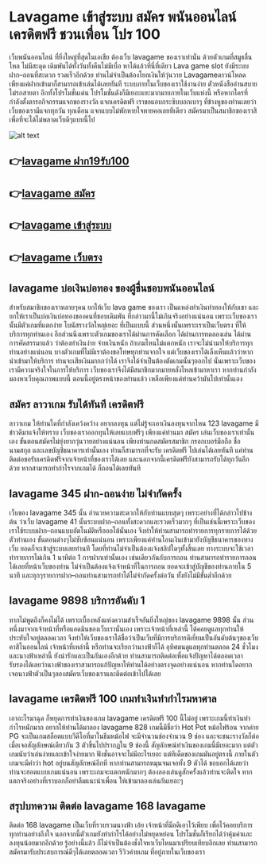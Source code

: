 # Lavagame เข้าสู่ระบบ สมัคร พนันออนไลน์ เครดิตฟรี ชวนเพื่อน โปร 100
เว็บพนันออนไลน์ ที่ยิ่งใหญ่ที่สุดในเอเชีย ต้องเว็บ lavagame ของเราเท่านั่น ด้วยตัวเกมที่สมูธลื่นไหล ไม่มีสะดุด เดิมพันได้ทั้งวันทั้งคืนไม่มีเบื่อ หาได้แล้วที่นี่ที่เดียว Lava game slot ยังมีระบบฝาก–ถอนที่สะดวก รวดเร็วอีกด้วย ท่านไม่จำเป็นต้องโยกเงินให้วุ่นวาย Lavagameดาวน์โหลด เพียงแค่ฝากเข้ามาก็สามารถเข้าเล่นได้เลยทันที ระบบภายในเว็บของเราใช้งานง่าย ตัวหนังสืออ่านสบาย ไม่รกสายตา อีกทั้งโปรโมชั่นเด่น โปรโมชั่นดังก็มีเยอะแยะมากมายภายในเว็บแห่งนี้ หรือหากใครที่กำลังตั้งตารอกิจกรรมแจกของรางวัล แจกเครดิตฟรี เราขอแอบกระซิบบอกเบาๆ ที่ข้างหูของท่านเลยว่า เว็บของเรามีแจกทุกวัน ทุกเดือน แจกแบบไม่พักหายใจหายคอเลยทีเดียว สมัครมาเป็นสมาชิกของเราสิ เพื่อที่จะได้ไม่พลาดเว็บดีๆแบบนี้ไป

![alt text](https://ko168.com/wp-content/uploads/2023/01/1-1.png)

## 👉[lavagame ฝาก19รับ100](https://line.me/R/ti/p/@078fkthy?oat_content=url)
## 👉[lavagame สมัคร](https://line.me/R/ti/p/@078fkthy?oat_content=url)
## 👉[lavagame เข้าสู่ระบบ](https://line.me/R/ti/p/@078fkthy?oat_content=url)
## 👉[lavagame เว็บตรง](https://line.me/R/ti/p/@078fkthy?oat_content=url)


## lavagame บ่อเงินบ่อทอง ของผู้ชื่นชอบพนันออนไลน์
สำหรับสมาชิกของเราหลายๆคน ยกให้เว็บ lava game ของเรา เป็นแหล่งทำเงินทำทองให้กับเขา และยกให้เราเป็นบ่อเงินบ่อทองของคนที่ชอบเดิมพัน ที่กล่าวมานี้ไม่เกินจริงอย่างแน่นอน เพราะเว็บของเรานั้นมีตัวเกมที่แตกง่าย โบนัสรางวัลใหญ่เยอะ ที่เป็นแบบนี้ ส่วนหนึ่งนั้นเพราะเราเป็นเว็บตรง ที่ให้บริการทุกท่านเอง อีกส่วนนึงเพราะตัวเกมของเราได้ผ่านการคัดเลือก ได้ผ่านการทดลองเล่น ได้ผ่านการคัดสรรมาแล้ว ว่าต้องทำเงินง่าย จ่ายเงินหนัก ถ้าเกมไหนไม่แตกหนัก เราจะไม่นำมาให้บริการทุกท่านอย่างแน่นอน บางตัวเกมที่ไม่มีเราต้องขอโทษทุกท่านจากใจ แต่เว็บของเราได้เล็งเห็นแล้วว่าหากนำเข้ามาให้บริการ ท่านจะเสียเงินมากกว่าได้ เราจึงได้จำเป็นต้องตัดเกมนั้นๆออกไป นั่นเพราะเว็บของเรามีความจริงใจในการให้บริการ เว็บของเราจึงได้มีสมาชิกมากมายหลั่งไหลเข้ามาหาเรา หากท่านกำลังมองหาเว็บคุณภาพแบบนี้ ตอนนี้อยู่ตรงหน้าของท่านแล้ว เหลือเพียงแค่ท่านคว้ามันไปเท่านั้นเอง

## สมัคร ลาวาเกม รับได้ทันที เครดิตฟรี

ลาวาเกม ให้ท่านใดที่กำลังเคว้งคว้าง อยากลงทุน แต่ไม่รู้จะเอาเงินลงทุนจากไหน 123 lavagame มีข่าวดีมาแจ้งให้ทราบ เว็บของเราออกทุนให้เลยแบบฟรีๆ เพียงแค่ท่านมา สมัคร เล่นเว็บของเราเท่านั้นเอง ขั้นตอนสมัครไม่ยุ่งยากวุ่นวายอย่างแน่นอน เพียงท่านกดสมัครสมาชิก กรอกเบอร์มือถือ ชื่อนามสกุล และเลขบัญชีธนาคารเท่านั้นเอง ท่านก็สามารถที่จะรับ เครดิตฟรี ไปเล่นได้เลยทันที แค่ท่านติดต่อขอรับเครดิตฟรีจากเจ้าหน้าที่ของเราได้เลย และนอกจากนี้เครดิตฟรียังสามารถรับได้ทุกวันอีกด้วย หากสามารถทำกำไรจากเกมได้ ก็ถอนได้เลยทันที

## lavagame 345 ฝาก-ถอนง่าย ไม่จำกัดครั้ง

เว็บของ lavagame 345 นั้น อำนวยความสะดวกให้กับท่านแบบสุดๆ เพราะอย่างที่ได้กล่าวไปข้างต้น ว่าเว็บ lavagame 41 นั้นระบบฝาก–ถอนทั้งสะดวกและรวดเร็วมากๆ ที่เป็นเช่นนี้เพราะเว็บของเราใช้ระบบฝาก–ถอนแบบอัตโนมัติหรือออโต้นั่นเอง จึงทำให้ท่านสามารถทำรายการทุกรายการได้ด้วยตัวท่านเอง ขั้นตอนต่างๆไม่ซับซ้อนแน่นอน เพราะเพียงแค่ท่านโอนเงินเข้ามายังบัญชีธนาคารของทางเว็บ ยอดก็จะเข้าสู่ระบบเลยท่านที โดยที่ท่านไม่จำเป็นต้องแจ้งสลิปใดๆทั้งสิ้นเลย ทางระบบจะใช้เวลาทำรายการไม่เกิน 1 นาทีต่อ 1 การฝากเท่านั้นเอง เช่นเดียวกันกับการถอน ท่านสามารถทำรายการถอนได้เลยที่หน้าเว็บของท่าน ไม่จำเป็นต้องแจ้งเจ้าหน้าที่ในการถอน ยอดจะเข้าสู่บัญชีของท่านภายใน 5 นาที และทุกๆรายการฝาก–ถอนท่านสามารถทำได้ไม่จำกัดครั้งต่อวัน ทั้งยังไม่มีขั้นต่ำอีกด้วย

## lavagame 9898 บริการอันดับ 1

หากไม่พูดถึงก็คงไม่ได้ เพราะเบื้องหลังแห่งความสำเร็จอันยิ่งใหญ่ของ lavagame 9898 นั้น ส่วนหนึ่งมาจากเจ้าหน้าที่หรือแอดมินของเว็บเรานั่นเอง เพราะเจ้าหน้าที่เหล่านี้ ได้คอยดูแลทุกท่านให้ประทับใจอยู่ตลอดเวลา จึงทำให้เว็บของเราได้ชื่อว่าเป็นเว็บที่มีการบริการดีเยี่ยมเป็นอันดับต้นๆของเว็บคาสิโนออนไลน์ เจ้าหน้าที่เหล่านี้ หรือท่านจะเรียกว่านางฟ้าก็ได้ อุทิศตนดูแลทุกท่านตลอด 24 ชั่วโมง และนางฟ้าเหล่านี้ ยังน่ารักและเป็นกันเองอีกด้วย ท่านสามารถติดต่อเพื่อแจ้งปัญหาได้ตลอดเวลา รับรองได้เลยว่านางฟ้าของเราสามารถแก้ปัญหาให้ท่านได้อย่างตรงจุดอย่างแน่นอน หากท่านใดอยากเจอนางฟ้าตัวเป็นๆลองสมัครเว็บของเราและติดต่อเข้าไปได้เลย

## lavagame เครดิตฟรี 100 เกมทำเงินทำกำไรมหาศาล

เอาอะไรมาฉุด ก็หยุดการทำเงินของเกม lavagame เครดิตฟรี 100 นี้ไม่อยู่ เพราะเกมนี้ทำเงินทำกำไรหนักมาก อยากให้ท่านได้มาลอง lavagame 828 เกมนี้มีชื่อว่า Hot Pot หม้อไฟร้อน จากค่าย PG จะเป็นเกมสล็อตแบบวีดีโอที่มาในธีมหม้อไฟ  จะมีจำนวนช่องจำนวน 9 ช่อง และจะชนะรางวัลก็ต่อเมื่อเจอสัญลักษณ์เดียวกัน 3 ตัวขึ้นไปปรากฏใน 9 ช่องนี้ สัญลักษณ์ทำเงินของเกมนี้มีเยอะมาก แต่ตัวเกมนับว่าเล่นง่ายและเข้าใจง่ายมาก ฟังชั่นอาจจะไม่มีอะไรเยอะ แต่ทีเด็ดของเกมมันอยู่ตรงนี้ ภายในตัวเกมจะมีคำว่า hot อยู่บนสัญลักษณ์อีกที หากท่านสามารถหมุนจนเจอทั้ง 9 ตัวได้ ขอบอกได้เลยว่า ท่านจะฮอตแบบเกมแน่นอน เพราะเกมจะแตกหนักมากๆ  ต้องลองเล่นดูสักครั้งแล้วท่านจะติดใจ หากแตกจริงอย่างที่เราบอกก็อย่าลืมแนะนำเพื่อน ให้เข้ามาลองเล่นกันเยอะๆ

## สรุปบทความ ติดต่อ lavagame 168 lavagame

ติดต่อ 168 lavagame เป็นเว็บที่รวบรวมนางฟ้า เอ้ย เจ้าหน้าที่มือดีเอาไว้เพียบ เพื่อไว้คอยบริการทุกท่านอย่างถึงใจ นอกจากนี้ตัวเกมยังทำกำไรได้อย่างไม่หยุดหย่อน โปรโมชั่นก็เรียกได้ว่าคุ้มค่าและลงทุนน้อยมากอีกด้วย รู้อย่างนี้แล้ว ก็ไม่จำเป็นต้องชั่งใจหาเว็บไหนมาเปรียบเทียบอีกเลย ท่านสามารถสมัครมารับประสบการณ์ดีๆได้เลยตลอดเวลา รีวิวค่ายเกม ที่อยู่ภายในเว็บของเรา